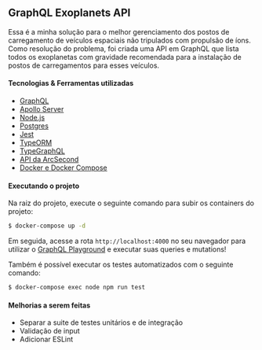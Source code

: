 ## GraphQL Exoplanets API

Essa é a minha solução para o melhor gerenciamento dos postos de carregamento de veículos espaciais não tripulados com propulsão de íons. Como resolução do problema, foi criada uma API em GraphQL que lista todos os exoplanetas com gravidade recomendada para a instalação de postos de carregamentos para esses veículos.

#### Tecnologias & Ferramentas utilizadas

- [GraphQL](https://graphql.org/)
- [Apollo Server](https://www.apollographql.com/docs/apollo-server/)
- [Node.js](https://nodejs.org/en/)
- [Postgres](https://www.postgresql.org/)
- [Jest](https://jestjs.io/)
- [TypeORM](https://typeorm.io/kj)
- [TypeGraphQL](https://typegraphql.com/)
- [API da ArcSecond](https://api.arcsecond.io/swagger/)
- [Docker e Docker Compose](https://www.docker.com/)

#### Executando o projeto

Na raiz do projeto, execute o seguinte comando para subir os containers do projeto:

```bash
$ docker-compose up -d
```

Em seguida, acesse a rota `http://localhost:4000` no seu navegador para utilizar o [GraphQL Playground](https://www.apollographql.com/docs/apollo-server/testing/graphql-playground/) e executar suas queries e mutations!

Também é possível executar os testes automatizados com o seguinte comando:

```bash
$ docker-compose exec node npm run test
```

#### Melhorias a serem feitas

- Separar a suite de testes unitários e de integração
- Validação de input
- Adicionar ESLint


